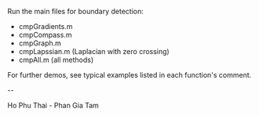 Run the main files for boundary detection:
- cmpGradients.m
- cmpCompass.m
- cmpGraph.m
- cmpLapssian.m (Laplacian with zero crossing)
- cmpAll.m (all methods)

For further demos, see typical examples listed in each function's comment.

--

Ho Phu Thai - Phan Gia Tam